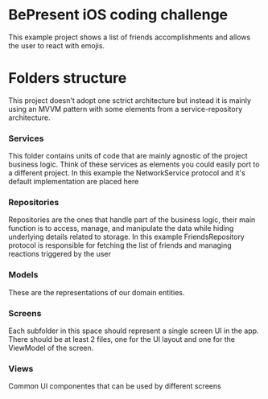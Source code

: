# BePresent iOS coding challenge
This example project shows a list of friends accomplishments and allows the user to react with emojis.

# Folders structure
This project doesn't adopt one sctrict architecture but instead it is mainly using an MVVM pattern with some elements from a service-repository architecture.

### Services
This folder contains units of code that are mainly agnostic of the project business logic. Think of these services as elements you could easily port to a different project. In this example the NetworkService protocol and it's default implementation are placed here

### Repositories
Repositories are the ones that handle part of the business logic, their main function is to access, manage, and manipulate the data while hiding underlying details related to storage. In this example FriendsRepository protocol is responsible for fetching the list of friends and managing reactions triggered by the user

### Models
These are the representations of our domain entities.

### Screens
Each subfolder in this space should represent a single screen UI in the app. There should be at least 2 files, one for the UI layout and one for the ViewModel of the screen.

### Views 
Common UI componentes that can be used by different screens

